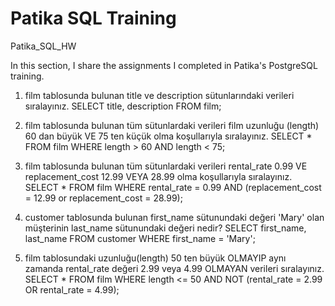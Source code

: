 # Patika SQL Training
Patika_SQL_HW

In this section, I share the assignments I completed in Patika's PostgreSQL training.

1) film tablosunda bulunan title ve description sütunlarındaki verileri sıralayınız.
SELECT title, description
FROM film;

2) film tablosunda bulunan tüm sütunlardaki verileri film uzunluğu (length) 60 dan büyük VE 75 ten küçük olma koşullarıyla sıralayınız.
SELECT *
FROM film
WHERE length > 60 AND length < 75;

3) film tablosunda bulunan tüm sütunlardaki verileri rental_rate 0.99 VE replacement_cost 12.99 VEYA 28.99 olma koşullarıyla sıralayınız.
SELECT * 
FROM film
WHERE rental_rate = 0.99 AND (replacement_cost = 12.99 or replacement_cost = 28.99);

4) customer tablosunda bulunan first_name sütunundaki değeri 'Mary' olan müşterinin last_name sütunundaki değeri nedir?
SELECT first_name, last_name
FROM customer
WHERE first_name = 'Mary';

5) film tablosundaki uzunluğu(length) 50 ten büyük OLMAYIP aynı zamanda rental_rate değeri 2.99 veya 4.99 OLMAYAN verileri sıralayınız.
SELECT *
FROM film
WHERE length <= 50 AND NOT (rental_rate = 2.99 OR rental_rate = 4.99);
